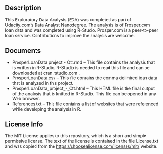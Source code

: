 ## Description
This Exploratory Data Analysis (EDA) was completed as part of Udacity.com’s Data Analyst Nanodegree.  The analysis is of Prosper.com loan data and was completed using R-Studio.  Prosper.com is a peer-to-peer loan service.  Contributions to improve the analysis are welcome.

## Documents
* ProsperLoanData project - Ott.rmd – This file contains the analysis that is written in R-Studio.  R-Studio is needed to read this file and can be downloaded at cran.rstudio.com .
* ProsperLoanData.csv – This file contains the comma delimited loan data that is analyzed in this project.
* ProsperLoanData_project_-_Ott.html – This HTML file is the final output of the analysis that is knitted in R-Studio.  This file can be opened in any Web browser.
* References.txt – This file contains a list of websites that were referenced while developing the analysis in R.

## License Info
The MIT License applies to this repository, which is a short and simple permissive license.  The text of the license is contained in the file License.txt and was copied from the https://choosealicense.com/licenses/mit/ website.
